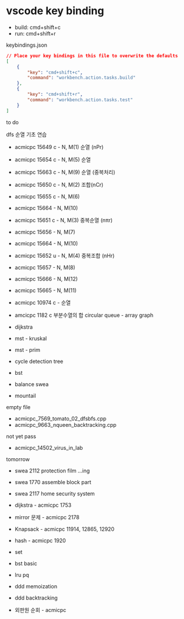 # vscode key binding

* build: cmd+shift+c
* run: cmd+shift+r

keybindings.json
```json
// Place your key bindings in this file to overwrite the defaults
[
    {
        "key": "cmd+shift+c",
        "command": "workbench.action.tasks.build"
    },
    {
        "key": "cmd+shift+r",
        "command": "workbench.action.tasks.test"
    }
]
```

to do

dfs 순열 기초 연습
  * acmicpc 15649 c - N, M(1) 순열 (nPr)
  * acmicpc 15654 c - N, M(5) 순열
  * acmicpc 15663 c - N, M(9) 순열 (중복처리)
  * acmicpc 15650 c - N, M(2) 조합(nCr)
  * acmicpc 15655 c - N, M(6)
  * acmicpc 15664 - N, M(10)
  * acmicpc 15651 c - N, M(3) 중복순열 (nπr)
  * acmicpc 15656 - N, M(7)
  * acmicpc 15664 - N, M(10)
  * acmicpc 15652 u - N, M(4) 중복조합 (nHr)
  * acmicpc 15657 - N, M(8)
  * acmicpc 15666 - N, M(12)

  * acmicpc 15665 - N, M(11)
  * acmicpc 10974 c - 순열
  * amcicpc 1182 c 부분수열의 합
circular queue - array
graph
  * dijkstra
  * mst - kruskal
  * mst - prim
  * cycle detection
tree
  * bst
  * balance
swea
  * mountail

empty file
  * acmicpc_7569_tomato_02_dfsbfs.cpp
  * acmicpc_9663_nqueen_backtracking.cpp

not yet pass
  * acmicpc_14502_virus_in_lab

tomorrow
  * swea 2112 protection film ...ing
  * swea 1770 assemble block part
  * swea 2117 home security system

  * dijkstra - acmicpc 1753
  * mirror 문제 - acmicpc 2178
  * Knapsack - acmicpc 11914, 12865, 12920

  * hash - acmicpc 1920

  * set
  * bst basic
  * lru pq
  * ddd memoization
  * ddd backtracking
  * 외판원 순회 - acmicpc
